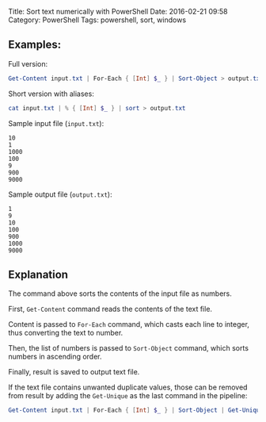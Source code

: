 Title: Sort text numerically with PowerShell
Date: 2016-02-21 09:58
Category: PowerShell
Tags: powershell, sort, windows

Examples:
---------

Full version:

```powershell
Get-Content input.txt | For-Each { [Int] $_ } | Sort-Object > output.txt
```

Short version with aliases:

```powershell
cat input.txt | % { [Int] $_ } | sort > output.txt
```

Sample input file (`input.txt`):

	10
	1
	1000
	100
	9
	900
	9000

Sample output file (`output.txt`):

	1
	9
	10
	100
	900
	1000
	9000

Explanation
-----------

The command above sorts the contents of the input file as numbers.

First, `Get-Content` command reads the contents of the text file.

Content is passed to `For-Each` command, which casts each line to integer, thus converting the text to number.

Then, the list of numbers is passed to `Sort-Object` command, which sorts numbers in ascending order.

Finally, result is saved to output text file.

If the text file contains unwanted duplicate values, those can be removed from result by adding the `Get-Unique` as the last command in the pipeline:

```powershell
Get-Content input.txt | For-Each { [Int] $_ } | Sort-Object | Get-Unique > output.txt
```
